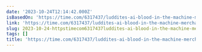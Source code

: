 ```yaml
---
date: '2023-10-24T12:14:42.000Z'
isBasedOn: 'https://time.com/6317437/luddites-ai-blood-in-the-machine-merchant/'
link: 'https://time.com/6317437/luddites-ai-blood-in-the-machine-merchant/'
slug: 2023-10-24-httpstimecom6317437luddites-ai-blood-in-the-machine-merchant
tags: []
title: 'https://time.com/6317437/luddites-ai-blood-in-the-machine-merchant/'
---
```


